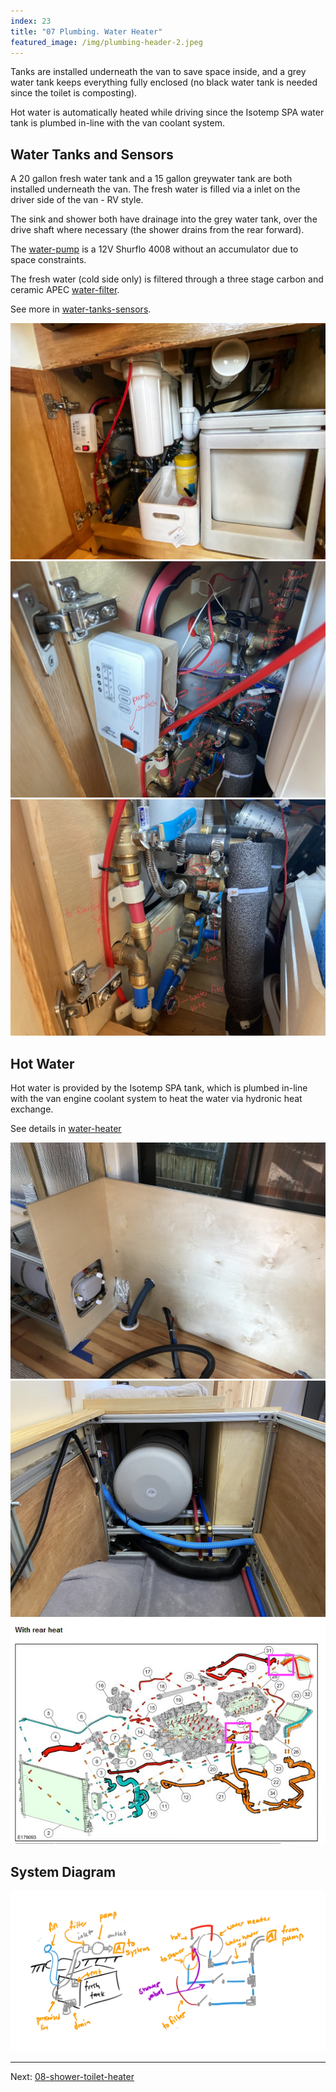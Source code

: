 ```yaml
---
index: 23
title: "07 Plumbing. Water Heater"
featured_image: /img/plumbing-header-2.jpeg
---
```


Tanks are installed underneath the van to save space inside, and a grey water tank keeps everything fully enclosed (no black water tank is needed since the toilet is composting). 

Hot water is automatically heated while driving since the Isotemp SPA water tank is plumbed in-line with the van coolant system.

## Water Tanks and Sensors

A 20 gallon fresh water tank and a 15 gallon greywater tank are both installed underneath the van. The fresh water is filled via a inlet on the driver side of the van - RV style. 

The sink and shower both have drainage into the grey water tank, over the drive shaft where necessary (the shower drains from the rear forward).

The [water-pump](water-pump) is a 12V Shurflo 4008 without an accumulator due to space constraints. 

The fresh water (cold side only) is filtered through a three stage carbon and ceramic APEC [water-filter](water-filter).

See more in [water-tanks-sensors](water-tanks-sensors).

<div class='gallery' data-columns='3'>
	<img src="/img/water-filter-header.jpg">
	<img src="/img/pump-header.jpeg">
	<img src="/img/plumbing-header-2.jpeg">
</div>

## Hot Water

Hot water is provided by the Isotemp SPA tank, which is plumbed in-line with the van engine coolant system to heat the water via hydronic heat exchange. 

See details in  [water-heater](water-heater)

<div class='gallery' data-columns='3'>
	<img src="/img/IMG_2354.jpg">
	<img src="/img/hot-water-header.jpg">
	<img src="/img/coolant-hose-heater-routing.png">
</div>

## System Diagram

![tanks-header](img/tanks-header.png)

---

Next: [08-shower-toilet-heater](08-shower-toilet-heater)
